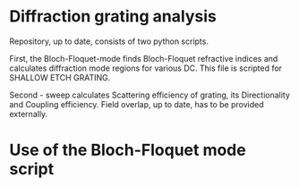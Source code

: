 # Diffraction grating analysis

Repository, up to date, consists of two python scripts. 

First, the Bloch-Floquet-mode finds Bloch-Floquet refractive indices and calculates diffraction mode regions for various DC. This file is scripted for SHALLOW ETCH GRATING.

Second - sweep calculates Scattering efficiency of grating, its Directionality and Coupling efficiency. Field overlap, up to date, has to be provided externally. 

# Use of the Bloch-Floquet mode script
